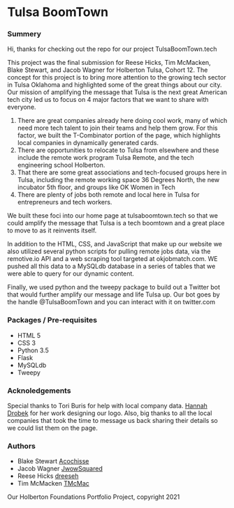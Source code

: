 # Tulsa BoomTown

### Summery
Hi, thanks for checking out the repo for our project TulsaBoomTown.tech

This project was the final submission for Reese Hicks, Tim McMacken, Blake Stewart, and Jacob Wagner for Holberton Tulsa, Cohort 12. The concept for this project is to bring more attention to the growing tech sector in Tulsa Oklahoma and highlighted some of the great things about our city. Our mission of amplifying the message that Tulsa is the next great American tech city led us to focus on 4 major factors that we want to share with everyone.

1. There are great companies already here doing cool work, many of which need more tech talent to join their teams and help them grow. For this factor, we built the T-Combinator portion of the page, which highlights local companies in dynamically generated cards.
2. There are opportunities to relocate to Tulsa from elsewhere and these include the remote work program Tulsa Remote, and the tech engineering school Holberton.
3. That there are some great associations and tech-focused groups here in Tulsa, including the remote working space 36 Degrees North, the new incubator 5th floor, and groups like OK Women in Tech
4. There are plenty of jobs both remote and local here in Tulsa for entrepreneurs and tech workers.

We built these foci into our home page at tulsaboomtown.tech so that we could amplify the message that Tulsa is a tech boomtown and a great place to move to as it reinvents itself. 

In addition to the HTML, CSS, and JavaScript that make up our website we also utilized several python scripts for pulling remote jobs data, via the remotive.io API and a web scraping tool targeted at okjobmatch.com. WE pushed all this data to a MySQLdb database in a series of tables that we were able to query for our dynamic content. 

Finally, we used python and the tweepy package to build out a Twitter bot that would further amplify our message and life Tulsa up. Our bot goes by the handle @TulsaBoomTown and you can interact with it on twitter.com

### Packages / Pre-requisites
* HTML 5
* CSS 3
* Python 3.5
* Flask
* MySQLdb
* Tweepy

### Acknoledgements
Special thanks to Tori Buris for help with local company data. [Hannah Drobek](https://tulsaboomtown.tech/hannahdrobek.myportfolio.com) for her work designing our logo. Also, big thanks to all the local companies that took the time to message us back sharing their details so we could list them on the page.

### Authors
* Blake Stewart [Acochisse](https://github.com/Acochisse)
* Jacob Wagner [JwowSquared](https://github.com/JwowSquared)
* Reese Hicks [dreeseh](https://github.com/dreeseh)
* Tim McMacken [TMcMac](https://github.com/TMcMac)

Our Holberton Foundations Portfolio Project, copyright 2021
